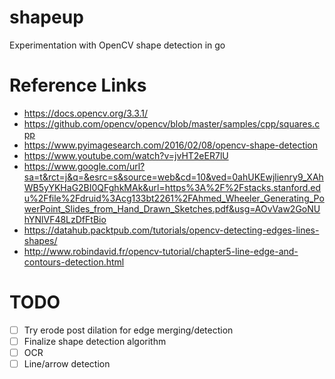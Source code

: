 # shapeup
Experimentation with OpenCV shape detection in go

# Reference Links
 * https://docs.opencv.org/3.3.1/
 * https://github.com/opencv/opencv/blob/master/samples/cpp/squares.cpp
 * https://www.pyimagesearch.com/2016/02/08/opencv-shape-detection
 * https://www.youtube.com/watch?v=jvHT2eER7lU
 * https://www.google.com/url?sa=t&rct=j&q=&esrc=s&source=web&cd=10&ved=0ahUKEwjlienry9_XAhWB5yYKHaG2BI0QFghkMAk&url=https%3A%2F%2Fstacks.stanford.edu%2Ffile%2Fdruid%3Acg133bt2261%2FAhmed_Wheeler_Generating_PowerPoint_Slides_from_Hand_Drawn_Sketches.pdf&usg=AOvVaw2GoNUhYNlVF48LzDfFtBio
 * https://datahub.packtpub.com/tutorials/opencv-detecting-edges-lines-shapes/
 * http://www.robindavid.fr/opencv-tutorial/chapter5-line-edge-and-contours-detection.html

# TODO
 - [ ] Try erode post dilation for edge merging/detection
 - [ ] Finalize shape detection algorithm
 - [ ] OCR
 - [ ] Line/arrow detection
